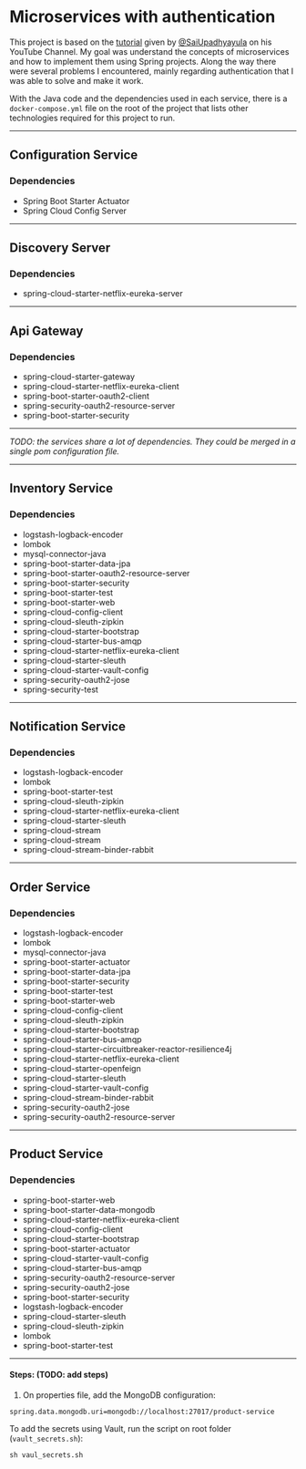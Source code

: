 # Microservices with authentication

This project is based on the [tutorial](https://www.youtube.com/playlist?list=PLSVW22jAG8pDY3lXXEv1hKVIAlnJ9nDN_) given by [@SaiUpadhyayula](https://github.com/SaiUpadhyayula/springboot-microservices-project) on his YouTube Channel. My goal was understand the concepts of microservices and how to implement them using Spring projects. Along the way there were several problems I encountered, mainly regarding authentication that I was able to solve and make it work.

With the Java code and the dependencies used in each service, there is a `docker-compose.yml` file on the root of the project that lists other technologies required for this project to run.

---

## Configuration Service
### Dependencies
- Spring Boot Starter Actuator
- Spring Cloud Config Server

---

## Discovery Server
### Dependencies
- spring-cloud-starter-netflix-eureka-server

---

## Api Gateway
### Dependencies
- spring-cloud-starter-gateway
- spring-cloud-starter-netflix-eureka-client
- spring-boot-starter-oauth2-client
- spring-security-oauth2-resource-server
- spring-boot-starter-security

---

*TODO: the services share a lot of dependencies. They could be merged in a single pom configuration file.*

---

## Inventory Service
### Dependencies
- logstash-logback-encoder
- lombok
- mysql-connector-java
- spring-boot-starter-data-jpa
- spring-boot-starter-oauth2-resource-server
- spring-boot-starter-security
- spring-boot-starter-test
- spring-boot-starter-web
- spring-cloud-config-client
- spring-cloud-sleuth-zipkin
- spring-cloud-starter-bootstrap
- spring-cloud-starter-bus-amqp
- spring-cloud-starter-netflix-eureka-client
- spring-cloud-starter-sleuth
- spring-cloud-starter-vault-config
- spring-security-oauth2-jose
- spring-security-test

---

## Notification Service
### Dependencies
- logstash-logback-encoder
- lombok
- spring-boot-starter-test
- spring-cloud-sleuth-zipkin
- spring-cloud-starter-netflix-eureka-client
- spring-cloud-starter-sleuth
- spring-cloud-stream
- spring-cloud-stream
- spring-cloud-stream-binder-rabbit

---

## Order Service
### Dependencies
- logstash-logback-encoder
- lombok
- mysql-connector-java
- spring-boot-starter-actuator
- spring-boot-starter-data-jpa
- spring-boot-starter-security
- spring-boot-starter-test
- spring-boot-starter-web
- spring-cloud-config-client
- spring-cloud-sleuth-zipkin
- spring-cloud-starter-bootstrap
- spring-cloud-starter-bus-amqp
- spring-cloud-starter-circuitbreaker-reactor-resilience4j
- spring-cloud-starter-netflix-eureka-client
- spring-cloud-starter-openfeign
- spring-cloud-starter-sleuth
- spring-cloud-starter-vault-config
- spring-cloud-stream-binder-rabbit
- spring-security-oauth2-jose
- spring-security-oauth2-resource-server

---

## Product Service
### Dependencies
- spring-boot-starter-web
- spring-boot-starter-data-mongodb
- spring-cloud-starter-netflix-eureka-client
- spring-cloud-config-client
- spring-cloud-starter-bootstrap
- spring-boot-starter-actuator
- spring-cloud-starter-vault-config
- spring-cloud-starter-bus-amqp
- spring-security-oauth2-resource-server
- spring-security-oauth2-jose
- spring-boot-starter-security
- logstash-logback-encoder
- spring-cloud-starter-sleuth
- spring-cloud-sleuth-zipkin
- lombok
- spring-boot-starter-test

---



#### Steps: (TODO: add steps)
1. On properties file, add the MongoDB configuration:
```properties
spring.data.mongodb.uri=mongodb://localhost:27017/product-service
```

To add the secrets using Vault, run the script on root folder (`vault_secrets.sh`):
```shell
sh vaul_secrets.sh
```
